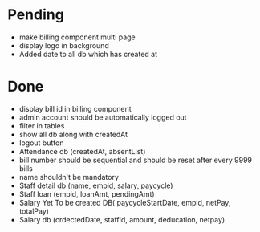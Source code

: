 # Pending
- make billing component multi page
- display logo in background
- Added date to all db which has created at

# Done
- display bill id in billing component
- admin account should be automatically logged out
- filter in tables
- show all db along with createdAt 
- logout button
- Attendance db (createdAt, absentList)
- bill number should be sequential and should be reset after every 9999 bills
- name shouldn't be mandatory
- Staff detail db (name, empid, salary, paycycle)
- Staff loan (empid, loanAmt, pendingAmt)
- Salary Yet To be created DB( paycycleStartDate, empid, netPay, totalPay)
- Salary db (crdectedDate, staffId, amount, deducation, netpay)
